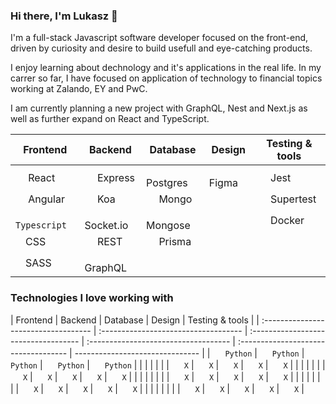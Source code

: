 ### Hi there, I'm Lukasz 👋

I'm a full-stack Javascript software developer focused on the front-end, driven by curiosity and desire to build usefull and eye-catching products.

I enjoy learning about dechnology and it's applications in the real life. In my carrer so far, I have focused on application of technology to financial topics working at Zalando, EY and PwC.

I am currently planning a new project with GraphQL, Nest and Next.js as well as further expand on React and TypeScript.

| Frontend                                                                                                                                                        | Backend                                                                                                                                 | Database                                                                                                                               | Design                                                                                                                              | Testing & tools                                                                                                                         |
| --------------------------------------------------------------------------------------------------------------------------------------------------------------- | --------------------------------------------------------------------------------------------------------------------------------------- | -------------------------------------------------------------------------------------------------------------------------------------- | ----------------------------------------------------------------------------------------------------------------------------------- | --------------------------------------------------------------------------------------------------------------------------------------- |
| <img width="16px" src="https://upload.wikimedia.org/wikipedia/commons/thumb/a/a7/React-icon.svg/1200px-React-icon.svg.png" /> React                             | <img width="16px" src="https://upload.wikimedia.org/wikipedia/commons/thumb/a/a7/React-icon.svg/1200px-React-icon.svg.png" /> Express   | <img width="16px" src="https://upload.wikimedia.org/wikipedia/commons/thumb/a/a7/React-icon.svg/1200px-React-icon.svg.png" /> Postgres | <img width="16px" src="https://upload.wikimedia.org/wikipedia/commons/thumb/a/a7/React-icon.svg/1200px-React-icon.svg.png" /> Figma | <img width="16px" src="https://upload.wikimedia.org/wikipedia/commons/thumb/a/a7/React-icon.svg/1200px-React-icon.svg.png" /> Jest      |
| <img width="16px" src="https://upload.wikimedia.org/wikipedia/commons/thumb/c/cf/Angular_full_color_logo.svg/1200px-Angular_full_color_logo.svg.png" /> Angular | <img width="16px" src="https://upload.wikimedia.org/wikipedia/commons/thumb/a/a7/React-icon.svg/1200px-React-icon.svg.png" /> Koa       | <img width="16px" src="https://upload.wikimedia.org/wikipedia/commons/thumb/a/a7/React-icon.svg/1200px-React-icon.svg.png" /> Mongo    |                                                                                                                                     | <img width="16px" src="https://upload.wikimedia.org/wikipedia/commons/thumb/a/a7/React-icon.svg/1200px-React-icon.svg.png" /> Supertest |
| <img width="16px" src="https://cdn.jsdelivr.net/gh/devicons/devicon/icons/typescript/typescript-original.svg" /> `Typescript`                                   | <img width="16px" src="https://upload.wikimedia.org/wikipedia/commons/thumb/a/a7/React-icon.svg/1200px-React-icon.svg.png" /> Socket.io | <img width="16px" src="https://upload.wikimedia.org/wikipedia/commons/thumb/a/a7/React-icon.svg/1200px-React-icon.svg.png" /> Mongose  |                                                                                                                                     | <img width="16px" src="https://upload.wikimedia.org/wikipedia/commons/thumb/a/a7/React-icon.svg/1200px-React-icon.svg.png" /> Docker    |
| <img width="16px" src="https://upload.wikimedia.org/wikipedia/commons/thumb/d/d5/CSS3_logo_and_wordmark.svg/1200px-CSS3_logo_and_wordmark.svg.png" />CSS        | <img width="16px" src="https://upload.wikimedia.org/wikipedia/commons/thumb/a/a7/React-icon.svg/1200px-React-icon.svg.png" /> REST      | <img width="16px" src="https://upload.wikimedia.org/wikipedia/commons/thumb/a/a7/React-icon.svg/1200px-React-icon.svg.png" /> Prisma   |                                                                                                                                     |                                                                                                                                         |
| <img width="16px" src="https://upload.wikimedia.org/wikipedia/commons/thumb/9/96/Sass_Logo_Color.svg/1200px-Sass_Logo_Color.svg.png" />SASS                     | <img width="16px" src="https://upload.wikimedia.org/wikipedia/commons/thumb/a/a7/React-icon.svg/1200px-React-icon.svg.png" /> GraphQL   |                                                                                                                                        |                                                                                                                                     |                                                                                                                                         |

### Technologies I love working with

| Frontend                             | Backend                              | Database                             | Design                               | Testing & tools                      |
| :----------------------------------- | :----------------------------------- | :----------------------------------- | :----------------------------------- | :----------------------------------- | ------------------------------- |
| <img width="16px" src="" /> `Python` | <img width="16px" src="" /> `Python` | <img width="16px" src="" /> `Python` | <img width="16px" src="" /> `Python` | <img width="16px" src="" /> `Python` |
|                                      |                                      |                                      |                                      |
| <img width="16px" src="" /> `X`      | <img width="16px" src="" /> `X`      | <img width="16px" src="" /> `X`      | <img width="16px" src="" /> `X`      | <img width="16px" src="" /> `X`      |
|                                      |                                      |                                      |                                      |
| <img width="16px" src="" /> `X`      | <img width="16px" src="" /> `X`      | <img width="16px" src="" /> `X`      | <img width="16px" src="" /> `X`      | <img width="16px" src="" /> `X`      |
|                                      |                                      |                                      |                                      |
|                                      | <img width="16px" src="" /> `X`      | <img width="16px" src="" /> `X`      | <img width="16px" src="" /> `X`      | <img width="16px" src="" /> `X`      | <img width="16px" src="" /> `X` |
|                                      |                                      |                                      |                                      |
|                                      | <img width="16px" src="" /> `X`      | <img width="16px" src="" /> `X`      | <img width="16px" src="" /> `X`      | <img width="16px" src="" /> `X`      | <img width="16px" src="" /> `X` |
|                                      |                                      |                                      |                                      |
|                                      | <img width="16px" src="" /> `X`      | <img width="16px" src="" /> `X`      | <img width="16px" src="" /> `X`      | <img width="16px" src="" /> `X`      | <img width="16px" src="" /> `X` |
